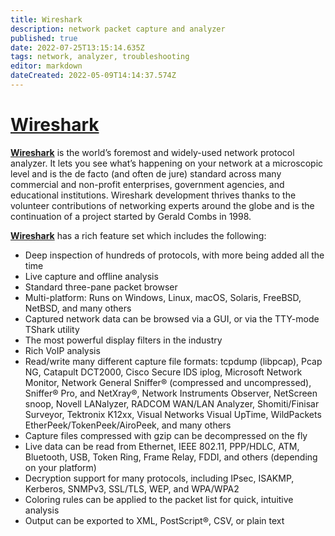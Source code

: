 ```yaml
---
title: Wireshark
description: network packet capture and analyzer
published: true
date: 2022-07-25T13:15:14.635Z
tags: network, analyzer, troubleshooting
editor: markdown
dateCreated: 2022-05-09T14:14:37.574Z
---
```

# [Wireshark](https://www.wireshark.org/)


[**Wireshark**](https://www.wireshark.org/) is the world’s foremost and widely-used network protocol analyzer. It lets you see what’s happening on your network at a microscopic level and is the de facto (and often de jure) standard across many commercial and non-profit enterprises, government agencies, and educational institutions. Wireshark development thrives thanks to the volunteer contributions of networking experts around the globe and is the continuation of a project started by Gerald Combs in 1998.

[**Wireshark**](https://www.wireshark.org/) has a rich feature set which includes the following:

-   Deep inspection of hundreds of protocols, with more being added all the time
-   Live capture and offline analysis
-   Standard three-pane packet browser
-   Multi-platform: Runs on Windows, Linux, macOS, Solaris, FreeBSD, NetBSD, and many others
-   Captured network data can be browsed via a GUI, or via the TTY-mode TShark utility
-   The most powerful display filters in the industry
-   Rich VoIP analysis
-   Read/write many different capture file formats: tcpdump (libpcap), Pcap NG, Catapult DCT2000, Cisco Secure IDS iplog, Microsoft Network Monitor, Network General Sniffer® (compressed and uncompressed), Sniffer® Pro, and NetXray®, Network Instruments Observer, NetScreen snoop, Novell LANalyzer, RADCOM WAN/LAN Analyzer, Shomiti/Finisar Surveyor, Tektronix K12xx, Visual Networks Visual UpTime, WildPackets EtherPeek/TokenPeek/AiroPeek, and many others
-   Capture files compressed with gzip can be decompressed on the fly
-   Live data can be read from Ethernet, IEEE 802.11, PPP/HDLC, ATM, Bluetooth, USB, Token Ring, Frame Relay, FDDI, and others (depending on your platform)
-   Decryption support for many protocols, including IPsec, ISAKMP, Kerberos, SNMPv3, SSL/TLS, WEP, and WPA/WPA2
-   Coloring rules can be applied to the packet list for quick, intuitive analysis
-   Output can be exported to XML, PostScript®, CSV, or plain text